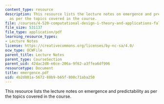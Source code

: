 ```yaml
---
content_type: resource
description: This resource lists the lecture notes on emergence and predictability
  as per the topics covered in the course.
file: /courses/4-520-computational-design-i-theory-and-applications-fall-2005/4b2d801a567288b9b65f800c71aba250_emergence.pdf
file_size: 531137
file_type: application/pdf
learning_resource_types:
- Lecture Notes
license: https://creativecommons.org/licenses/by-nc-sa/4.0/
ocw_type: OCWFile
parent_title: Lecture Notes
parent_type: CourseSection
parent_uid: 42dac2d8-e6ce-206a-9f62-a3ffea6df996
resourcetype: Document
title: emergence.pdf
uid: 4b2d801a-5672-88b9-b65f-800c71aba250
---
```

This resource lists the lecture notes on emergence and predictability as per the topics covered in the course.